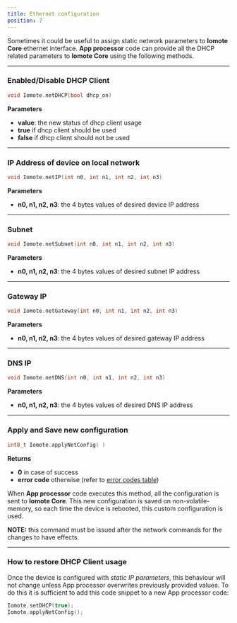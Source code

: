```yaml
---
title: Ethernet configuration
position: 7
---
```


Sometimes it could be useful to assign static network parameters to **Iomote Core** ethernet interface. **App processor** code can provide all the DHCP related parameters to **Iomote Core** using the following methods.

---

### **Enabled/Disable DHCP Client**
~~~ cpp
void Iomote.netDHCP(bool dhcp_on)
~~~ 
**Parameters**
- **value**: the new status of dhcp client usage
 - **true** if dhcp client should be used
 - **false** if dhcp client should not be used

---

### **IP Address of device on local network**
~~~ cpp
void Iomote.netIP(int n0, int n1, int n2, int n3)
~~~
**Parameters**
- **n0, n1, n2, n3**: the 4 bytes values of desired device IP address


---

### **Subnet**
~~~ cpp
void Iomote.netSubnet(int n0, int n1, int n2, int n3)
~~~
**Parameters**
- **n0, n1, n2, n3**: the 4 bytes values of desired subnet IP address


---

### **Gateway IP**
~~~ cpp
void Iomote.netGateway(int n0, int n1, int n2, int n3)
~~~
**Parameters**
- **n0, n1, n2, n3**: the 4 bytes values of desired gateway IP address


---

### **DNS IP**
~~~ cpp
void Iomote.netDNS(int n0, int n1, int n2, int n3)
~~~ 
**Parameters**
- **n0, n1, n2, n3**: the 4 bytes values of desired DNS IP address


---

### **Apply and Save new configuration**
~~~ cpp
int8_t Iomote.applyNetConfig( )
~~~
**Returns**
- **0** in case of success
- **error code** otherwise (refer to [error codes table](/#arduino08_ErrorCodes))

When **App processor** code executes this method, all the configuration is sent to **Iomote Core**. This new configuration is saved on non-volatile-memory, so each time the device is rebooted, this custom configuration is used.

**NOTE:** this command must be issued after the network commands for the changes to have effects.


---

### **How to restore DHCP Client usage**
Once the device is configured with *static IP parameters*, this behaviour will not change unless App processor overwrites previously provided values. To do this it is sufficient to add this code snippet to a new App processor code:
~~~ cpp
Iomote.setDHCP(true);
Iomote.applyNetConfig();
~~~
